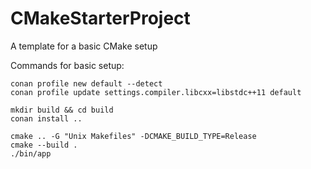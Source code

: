# CMakeStarterProject
A template for a basic CMake setup

Commands for basic setup:

```
conan profile new default --detect
conan profile update settings.compiler.libcxx=libstdc++11 default

mkdir build && cd build
conan install ..

cmake .. -G "Unix Makefiles" -DCMAKE_BUILD_TYPE=Release
cmake --build .
./bin/app
```
